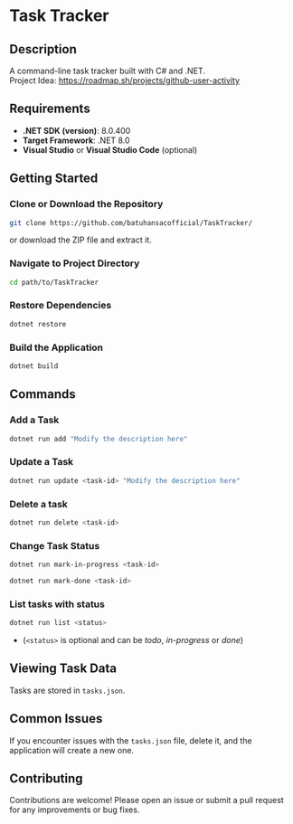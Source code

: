 # Task Tracker

## Description
A command-line task tracker built with C# and .NET.<br>
Project Idea: https://roadmap.sh/projects/github-user-activity

## Requirements
- **.NET SDK (version)**: 8.0.400
- **Target Framework**: .NET 8.0 
- **Visual Studio** or **Visual Studio Code** (optional)

## Getting Started

### Clone or Download the Repository
```bash
git clone https://github.com/batuhansacofficial/TaskTracker/
```
or download the ZIP file and extract it.

### Navigate to Project Directory
```bash
cd path/to/TaskTracker
```

### Restore Dependencies
```bash
dotnet restore
```

### Build the Application
```bash
dotnet build
```

## Commands
### Add a Task
```bash
dotnet run add "Modify the description here"
```
### Update a Task
```bash
dotnet run update <task-id> "Modify the description here"
```
### Delete a task
```bash
dotnet run delete <task-id>
```
### Change Task Status
```bash
dotnet run mark-in-progress <task-id>
```
```bash
dotnet run mark-done <task-id>
```
### List tasks with status
```bash
dotnet run list <status>
```
- (`<status>` is optional and can be *todo*, *in-progress* or *done*)

## Viewing Task Data
Tasks are stored in `tasks.json`.

## Common Issues
If you encounter issues with the `tasks.json` file, delete it, and the application will create a new one.

## Contributing
Contributions are welcome! Please open an issue or submit a pull request for any improvements or bug fixes.
